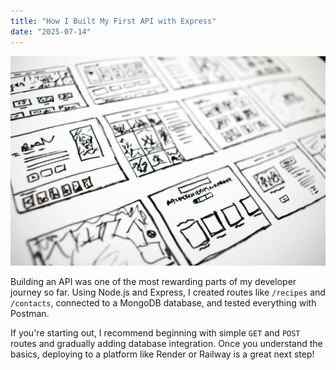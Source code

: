 ```yaml
---
title: "How I Built My First API with Express"
date: "2025-07-14"
---
```


![API Diagram](/src/images/api-diagram.jpg)

Building an API was one of the most rewarding parts of my developer journey so far. Using Node.js and Express, I created routes like `/recipes` and `/contacts`, connected to a MongoDB database, and tested everything with Postman.

If you're starting out, I recommend beginning with simple `GET` and `POST` routes and gradually adding database integration. Once you understand the basics, deploying to a platform like Render or Railway is a great next step!
